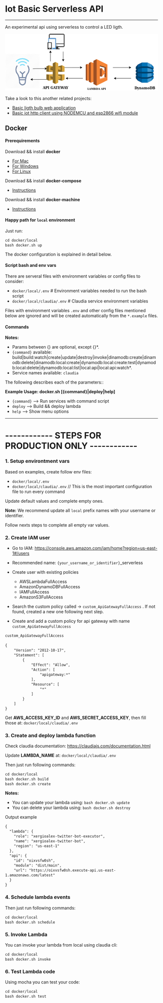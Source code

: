 # Iot Basic Serverless API
---

An experimental api using serverless to control a LED ligth.

![Infrastructure design](infrastructure-design.png)

Take a look to this another related projects:
- [Basic ligth bulb web application](https://github.com/xergioalex/serverless-ligth-bulb)
- [Basic iot http client using NODEMCU and esp2866 wifi module](https://github.com/xergioalex/iot-basic-http-client)


## Docker

#### Prerequirements

Download && install **docker**
- [For Mac](https://download.docker.com/mac/stable/Docker.dmg)
- [For Windows](https://download.docker.com/win/stable/InstallDocker.msi)
- [For Linux](https://docs.docker.com/engine/getstarted/step_one/#docker-for-linux)

Download && install **docker-compose**
- [Instructions](https://docs.docker.com/compose/install/)

Download && install **docker-machine**
- [Instructions](https://docs.docker.com/machine/install-machine/)


#### Happy path for `local` environment

Just run:
```
cd docker/local
bash docker.sh up
```

The docker configuration is explained in detail below.

#### Script bash and env vars

There are serveral files with environment variables or config files to consider:

- `docker/local/.env` # Environment variables needed to run the bash script
- `docker/local/claudia/.env` # Claudia service environment variables

Files with environment variables `.env` and other config files mentioned below are ignored and will be created automatically from the `*.example` files.

#### Commands

**Notes:**

- Params between {} are optional, except {}*.
- `{command}` available: build|build:watch|create|update|destroy|invoke|dinamodb:create|dinamodb:delete|dinamodb:local:create|dynamodb:local:create:test|dynamodb:local:delete|dynamodb:local:list|local:api|local:api:watch*.
- Service names available: `claudia`

The following describes each of the parameters::

**Example Usage: docker.sh [{command}|deploy|help]**

* `{command}` --> Run services with command script
* `deploy` --> Build && deploy lambda
* `help` --> Show menu options



---

# ------------ STEPS FOR PRODUCTION ONLY ------------

### 1. Setup environtment vars

Based on examples, create follow env files:

- `docker/local/.env`
- `docker/local/claudia/.env` // This is the most important configuration file to run every command

Update default values and complete empty ones.

**Note:** We recommend update all `local` prefix names with your username or identifier.

Follow nexts steps to complete all empty var values.

### 2. Create IAM user

- Go to IAM: https://console.aws.amazon.com/iam/home?region=us-east-1#/users
- Recommended name: `{your_username_or_identifier}`_serverless
- Create user with existing policies
  - AWSLambdaFullAccess
  - AmazonDynamoDBFullAccess
  - IAMFullAccess
  - AmazonS3FullAccess

- Search the custom policy called -> `custom_ApiGatewayFullAccess` . If not found, created a new one following next step.
- Create and add a custom policy for api gateway with name `custom_ApiGatewayFullAccess`

```
custom_ApiGatewayFullAccess

{
    "Version": "2012-10-17",
    "Statement": [
        {
            "Effect": "Allow",
            "Action": [
                "apigateway:*"
            ],
            "Resource": [
                "*"
            ]
        }
    ]
}
```

Get **AWS_ACCESS_KEY_ID** and **AWS_SECRET_ACCESS_KEY**, then fill those at: `docker/local/claudia/.env`


### 3. Create and deploy lambda function

Check claudia documentation: https://claudiajs.com/documentation.html

Update **LAMBDA_NAME** at: `docker/local/claudia/.env`

Then just run following commands:
```
cd docker/local
bash docker.sh build
bash docker.sh create
```

**Notes:**

- You can update your lambda using: `bash docker.sh update`
- You can delete your lambda using: `bash docker.sh destroy`

Output example
```
{
  "lambda": {
    "role": "xergioalex-twitter-bot-executor",
    "name": "xergioalex-twitter-bot",
    "region": "us-east-1"
  },
  "api": {
    "id": "oixvsfw0sh",
    "module": "dist/main",
    "url": "https://oixvsfw0sh.execute-api.us-east-1.amazonaws.com/latest"
  }
}
```

### 4. Schedule lambda events

Then just run following commands:
```
cd docker/local
bash docker.sh schedule
```


### 5. Invoke Lambda

You can invoke your lambda from local using claudia cli:
```
cd docker/local
bash docker.sh invoke
```

### 6. Test Lambda code

Using mocha you can test your code:
```
cd docker/local
bash docker.sh test
```

